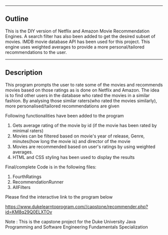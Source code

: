 

-------------------------------------------------------------------------------------------------

Outline 
--------
This is the DIY version of Netflix and Amazon Movie Recommendation Engines. A search filter has also been added to get the desired subset of movies. IMDB movie database API has been used for this project. This engine uses weighted averages to provide a more personal/tailored recommendations to the user.


--------------------------------------------------------------------------------------------------

Description
-------------------
This program prompts the user to rate some of the movies and recommends movies based on those ratings as is done on Netflix and Amazon. The idea is to find other users in the database who rated the movies in a similar fashion. By analysing those similar raters(who rated the movies similarly), more personalised/tailored recommendations are given

Following functionalities have been added to the program
1. Gets average rating of the movie by id (if the movie has been rated by minimal raters)
2. Movies can be filtered based on movie's year of release, Genre, minutes(how long the movie is) and director of the movie
3. Movies are recommended based on user's ratings by using weighted averages.
4. HTML and CSS styling has been used to display the results


Final/complete Code is in the following files:
1. FourthRatings
2. RecommendationRunner
3. AllFilters

Please find the interactive link to the program below

https://www.dukelearntoprogram.com//capstone/recommender.php?id=KM8q29Q0ELXTOv


Note : This is the capstone project for the Duke University Java Programming and Software Engineering Fundamentals Specialization


